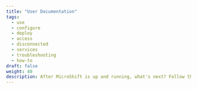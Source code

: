 ```yaml
---
title: "User Documentation"
tags:
  - use
  - configure
  - deploy
  - access
  - disconnected
  - services
  - troubleshooting
  - how-to
draft: false
weight: 40
description: After MicroShift is up and running, what's next? Follow the user guide to explore. Here you'll find a section of `HowTos` to get you going.
---
```

